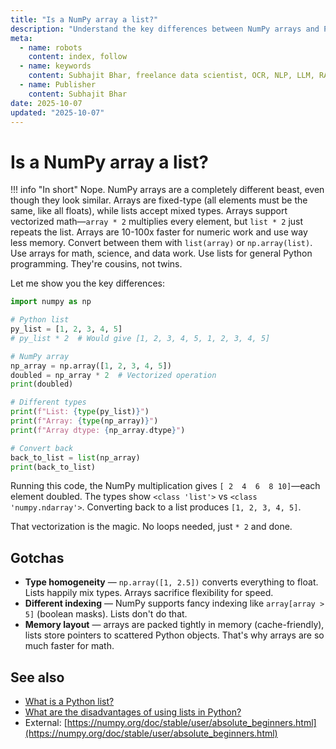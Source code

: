 ```yaml
---
title: "Is a NumPy array a list?"
description: "Understand the key differences between NumPy arrays and Python lists: performance, types, and when to use each."
meta:
  - name: robots
    content: index, follow
  - name: keywords
    content: Subhajit Bhar, freelance data scientist, OCR, NLP, LLM, RAG, knowledge base, python, lists, numpy
  - name: Publisher
    content: Subhajit Bhar
date: 2025-10-07
updated: "2025-10-07"
---
```


# Is a NumPy array a list?

<!-- more -->

!!! info "In short"
    Nope. NumPy arrays are a completely different beast, even though they look similar. Arrays are fixed-type (all elements must be the same, like all floats), while lists accept mixed types. Arrays support vectorized math—`array * 2` multiplies every element, but `list * 2` just repeats the list. Arrays are 10-100x faster for numeric work and use way less memory. Convert between them with `list(array)` or `np.array(list)`. Use arrays for math, science, and data work. Use lists for general Python programming. They're cousins, not twins.

Let me show you the key differences:

```python
import numpy as np

# Python list
py_list = [1, 2, 3, 4, 5]
# py_list * 2  # Would give [1, 2, 3, 4, 5, 1, 2, 3, 4, 5]

# NumPy array
np_array = np.array([1, 2, 3, 4, 5])
doubled = np_array * 2  # Vectorized operation
print(doubled)

# Different types
print(f"List: {type(py_list)}")
print(f"Array: {type(np_array)}")
print(f"Array dtype: {np_array.dtype}")

# Convert back
back_to_list = list(np_array)
print(back_to_list)
```

Running this code, the NumPy multiplication gives `[ 2  4  6  8 10]`—each element doubled. The types show `<class 'list'>` vs `<class 'numpy.ndarray'>`. Converting back to a list produces `[1, 2, 3, 4, 5]`.

That vectorization is the magic. No loops needed, just `* 2` and done.

## Gotchas

* **Type homogeneity** — `np.array([1, 2.5])` converts everything to float. Lists happily mix types. Arrays sacrifice flexibility for speed.
* **Different indexing** — NumPy supports fancy indexing like `array[array > 5]` (boolean masks). Lists don't do that.
* **Memory layout** — arrays are packed tightly in memory (cache-friendly), lists store pointers to scattered Python objects. That's why arrays are so much faster for math.

## See also

* [What is a Python list?](what-is-a-python-list.md)
* [What are the disadvantages of using lists in Python?](disadvantages-of-using-lists-in-python.md)
* External: [https://numpy.org/doc/stable/user/absolute_beginners.html](https://numpy.org/doc/stable/user/absolute_beginners.html)

<script type="application/ld+json">
{
  "@context": "https://schema.org",
  "@type": "FAQPage",
  "mainEntity": [{
    "@type": "Question",
    "name": "Is a NumPy array a list?",
    "acceptedAnswer": {
      "@type": "Answer",
      "text": "Nope. NumPy arrays are a completely different beast, even though they look similar. Arrays are fixed-type (all elements must be the same, like all floats), while lists accept mixed types. Arrays support vectorized math—array * 2 multiplies every element, but list * 2 just repeats the list. Arrays are 10-100x faster for numeric work and use way less memory. Convert between them with list(array) or np.array(list). Use arrays for math, science, and data work. Use lists for general Python programming. They're cousins, not twins."
    }
  }]
}
</script>

